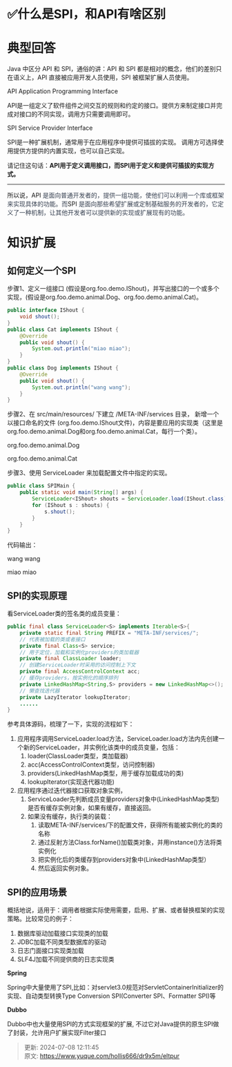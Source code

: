 # ✅什么是SPI，和API有啥区别

# 典型回答
Java 中区分 API 和 SPI，通俗的讲：API 和 SPI 都是相对的概念，他们的差别只在语义上，API 直接被应用开发人员使用，SPI 被框架扩展人员使用。



API Application Programming Interface



API是一组定义了软件组件之间交互的规则和约定的接口。提供方来制定接口并完成对接口的不同实现，调用方只需要调用即可。



SPI Service Provider Interface



SPI是一种扩展机制，通常用于在应用程序中提供可插拔的实现。 调用方可选择使用提供方提供的内置实现，也可以自己实现。



请记住这句话：**API用于定义调用接口，而SPI用于定义和提供可插拔的实现方式。**

****

所以说，API<font style="color:rgb(55, 65, 81);"> 是面向普通开发者的，提供一组功能，使他们可以利用一个库或框架来实现具体的功能。而</font>SPI<font style="color:rgb(55, 65, 81);"> 是面向那些希望扩展或定制基础服务的开发者的，它定义了一种机制，让其他开发者可以提供新的实现或扩展现有的功能。</font>

# 知识扩展
## 如何定义一个SPI
步骤1、定义一组接口 (假设是org.foo.demo.IShout)，并写出接口的一个或多个实现，(假设是org.foo.demo.animal.Dog、org.foo.demo.animal.Cat)。

```java
public interface IShout {
    void shout();
}
public class Cat implements IShout {
    @Override
    public void shout() {
    	System.out.println("miao miao");
	}
}
public class Dog implements IShout {
    @Override
    public void shout() {
    	System.out.println("wang wang");
    }
}
```

步骤2、在 src/main/resources/ 下建立 /META-INF/services 目录， 新增一个以接口命名的文件 (org.foo.demo.IShout文件)，内容是要应用的实现类（这里是org.foo.demo.animal.Dog和org.foo.demo.animal.Cat，每行一个类）。

org.foo.demo.animal.Dog

org.foo.demo.animal.Cat

步骤3、使用 ServiceLoader 来加载配置文件中指定的实现。

```java
public class SPIMain {
    public static void main(String[] args) {
        ServiceLoader<IShout> shouts = ServiceLoader.load(IShout.class);
        for (IShout s : shouts) {
        	s.shout();
        }
    }
}
```

代码输出：

wang wang

miao miao

## SPI的实现原理
看ServiceLoader类的签名类的成员变量：

```java
public final class ServiceLoader<S> implements Iterable<S>{
    private static final String PREFIX = "META-INF/services/";
    // 代表被加载的类或者接口
    private final Class<S> service;
    // 用于定位，加载和实例化providers的类加载器
    private final ClassLoader loader;
    // 创建ServiceLoader时采用的访问控制上下文
    private final AccessControlContext acc;
    // 缓存providers，按实例化的顺序排列
    private LinkedHashMap<String,S> providers = new LinkedHashMap<>();
    // 懒查找迭代器
    private LazyIterator lookupIterator;
    ......
}
```

参考具体源码，梳理了一下，实现的流程如下：

1. 应用程序调用ServiceLoader.load方法，ServiceLoader.load方法内先创建一个新的ServiceLoader，并实例化该类中的成员变量，包括：
    1. loader(ClassLoader类型，类加载器)
    2. acc(AccessControlContext类型，访问控制器)
    3. providers(LinkedHashMap类型，用于缓存加载成功的类)
    4. lookupIterator(实现迭代器功能)
2. 应用程序通过迭代器接口获取对象实例，
    1. ServiceLoader先判断成员变量providers对象中(LinkedHashMap类型)是否有缓存实例对象，如果有缓存，直接返回。
    2. 如果没有缓存，执行类的装载：
        1. 读取META-INF/services/下的配置文件，获得所有能被实例化的类的名称
        2. 通过反射方法Class.forName()加载类对象，并用instance()方法将类实例化
        3. 把实例化后的类缓存到providers对象中(LinkedHashMap类型）
        4. 然后返回实例对象。

## SPI的应用场景
概括地说，适用于：调用者根据实际使用需要，启用、扩展、或者替换框架的实现策略。比较常见的例子：

1. 数据库驱动加载接口实现类的加载
2. JDBC加载不同类型数据库的驱动
3. 日志门面接口实现类加载
4. SLF4J加载不同提供商的日志实现类



**Spring**

Spring中大量使用了SPI,比如：对servlet3.0规范对ServletContainerInitializer的实现、自动类型转换Type Conversion SPI(Converter SPI、Formatter SPI)等



**Dubbo**

Dubbo中也大量使用SPI的方式实现框架的扩展, 不过它对Java提供的原生SPI做了封装，允许用户扩展实现Filter接口



> 更新: 2024-07-08 12:11:45  
> 原文: <https://www.yuque.com/hollis666/dr9x5m/eltpur>